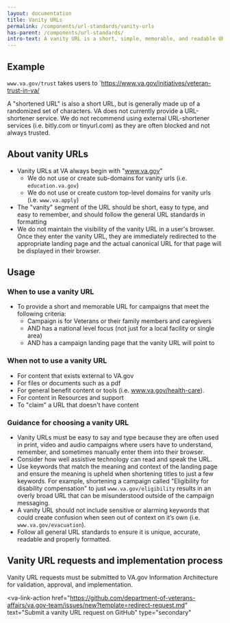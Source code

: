 ```yaml
---
layout: documentation
title: Vanity URLs
permalink: /components/url-standards/vanity-urls
has-parent: /components/url-standards/
intro-text: A vanity URL is a short, simple, memorable, and readable URL that utilizes the existing domain (va.gov) and redirects users to a specific page of the VA.gov site.
---
```


## Example

`www.va.gov/trust` takes users to `https://www.va.gov/initiatives/veteran-trust-in-va/

A "shortened URL" is also a short URL, but is generally made up of a randomized set of characters. VA does not currently provide a URL-shortener service. We do not recommend using external URL-shortener services (i.e. bitly.com or tinyurl.com) as they are often blocked and not always trusted.

## About vanity URLs

- Vanity URLs at VA always begin with "www.va.gov"
  - We do not use or create sub-domains for vanity urls (i.e. `education.va.gov`)
  - We do not use or create custom top-level domains for vanity urls (i.e. `www.va.apply`)
- The "vanity" segment of the URL should be short, easy to type, and easy to remember, and should follow the general URL standards in formatting
- We do not maintain the visibility of the vanity URL in a user's browser. Once they enter the vanity URL, they are immediately redirected to the appropriate landing page and the actual canonical URL for that page will be displayed in their browser.

## Usage

### When to use a vanity URL

- To provide a short and memorable URL for campaigns that meet the following criteria:
  - Campaign is for Veterans or their family members and caregivers
  - AND has a national level focus (not just for a local facility or single area)
  - AND has a campaign landing page that the vanity URL will point to

### When not to use a vanity URL

- For content that exists external to VA.gov
- For files or documents such as a pdf
- For general benefit content or tools (i.e. www.va.gov/health-care).
- For content in Resources and support
- To "claim" a URL that doesn't have content

### Guidance for choosing a vanity URL

- Vanity URLs must be easy to say and type because they are often used in print, video and audio campaigns where users have to understand, remember, and sometimes manually enter them into their browser.
- Consider how well assistive technology can read and speak the URL.
- Use keywords that match the meaning and context of the landing page and ensure the meaning is upheld when shortening titles to just a few keywords. For example, shortening a campaign called "Eligibility for disability compensation" to just `www.va.gov/eligibility` results in an overly broad URL that can be misunderstood outside of the campaign messaging.
- A vanity URL should not include sensitive or alarming keywords that could create confusion when seen out of context on it’s own (i.e. `www.va.gov/evacuation`).
- Follow all general URL standards to ensure it is unique, accurate, readable and properly formatted.

## Vanity URL requests and implementation process

Vanity URL requests must be submitted to VA.gov Information Architecture for validation, approval, and implementation.

<va-link-action
  href="https://github.com/department-of-veterans-affairs/va.gov-team/issues/new?template=redirect-request.md"
  text="Submit a vanity URL request on GitHub"
  type="secondary"
></va-link-action>
